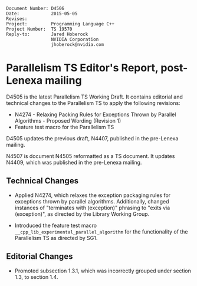     Document Number: D4506
    Date:            2015-05-05
    Revises:
    Project:         Programming Language C++
    Project Number:  TS 19570
    Reply-to:        Jared Hoberock
                     NVIDIA Corporation
                     jhoberock@nvidia.com

# Parallelism TS Editor's Report, post-Lenexa mailing 

D4505 is the latest Parallelism TS Working Draft. It contains editorial and technical changes to the Parallelism TS to apply the following revisions:

  * N4274 - Relaxing Packing Rules for Exceptions Thrown by Parallel Algorithms - Proposed Wording (Revision 1)
  * Feature test macro for the Parallelism TS

D4505 updates the previous draft, N4407, published in the pre-Lenexa mailing.

N4507 is document N4505 reformatted as a TS document. It updates N4409, which was published in the pre-Lenexa mailing.

## Technical Changes

* Applied N4274, which relaxes the exception packaging rules for exceptions thrown by parallel algorithms. Additionally, changed instances of "terminates with (exception)" phrasing to "exits via (exception)", as directed by the Library Working Group.

* Introduced the feature test macro `__cpp_lib_experimental_parallel_algorithm` for the functionality of the Parallelism TS as directed by SG1.

## Editorial Changes

* Promoted subsection 1.3.1, which was incorrectly grouped under section 1.3, to section 1.4.

